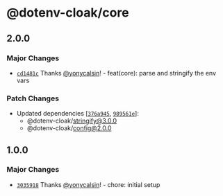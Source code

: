 # @dotenv-cloak/core

## 2.0.0

### Major Changes

- [`cd1481c`](https://github.com/yonycalsin/dotenv-cloak/commit/cd1481c5f3b451dddc0b0214562473e6bb826d1c) Thanks [@yonycalsin](https://github.com/yonycalsin)! - feat(core): parse and stringify the env vars

### Patch Changes

- Updated dependencies [[`376a945`](https://github.com/yonycalsin/dotenv-cloak/commit/376a945d3029cad508becb690ea9bf812f72740a), [`989561e`](https://github.com/yonycalsin/dotenv-cloak/commit/989561e0f785330e55ec9ae38553fd5498398d9d)]:
  - @dotenv-cloak/stringify@3.0.0
  - @dotenv-cloak/config@2.0.0

## 1.0.0

### Major Changes

- [`3035918`](https://github.com/yonycalsin/dotenv-cloak/commit/3035918a483d8d6f5269a1f1c967cabdbca7dee6) Thanks [@yonycalsin](https://github.com/yonycalsin)! - chore: initial setup
